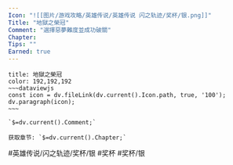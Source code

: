 ```yaml
---
Icon: "![[图片/游戏攻略/英雄传说/英雄传说 闪之轨迹/奖杯/银.png]]"
Title: "地獄之榮冠"
Comment: "選擇惡夢難度並成功破關"
Chapter: 
Tips: ""
Earned: true
---
```

```ad-ed-sen-1-silver
title: 地獄之榮冠
color: 192,192,192
~~~dataviewjs
const icon = dv.fileLink(dv.current().Icon.path, true, '100');
dv.paragraph(icon);
~~~

`$=dv.current().Comment;`

获取章节: `$=dv.current().Chapter;`

```

#英雄传说/闪之轨迹/奖杯/银 #奖杯 #奖杯/银